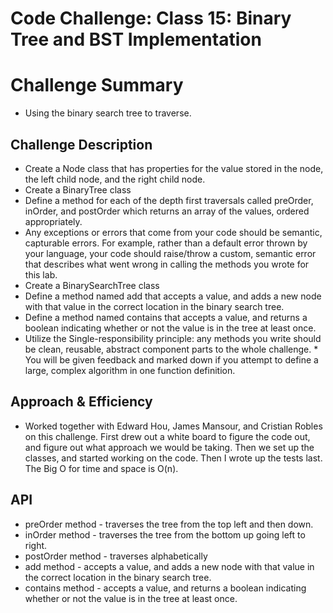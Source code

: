 # Code Challenge: Class 15: Binary Tree and BST Implementation

# Challenge Summary
<!-- Short summary or background information -->
* Using the binary search tree to traverse. 

## Challenge Description
<!-- Description of the challenge -->
* Create a Node class that has properties for the value stored in the node, the left child node, and the right child node.
* Create a BinaryTree class
* Define a method for each of the depth first traversals called preOrder, inOrder, and postOrder which returns an array of the values, ordered appropriately.
* Any exceptions or errors that come from your code should be semantic, capturable errors. For example, rather than a default error thrown by your language, your code should raise/throw a custom, semantic error that describes what went wrong in calling the methods you wrote for this lab.
* Create a BinarySearchTree class
* Define a method named add that accepts a value, and adds a new node with that value in the correct location in the binary search tree.
* Define a method named contains that accepts a value, and returns a boolean indicating whether or not the value is in the tree at least once.
* Utilize the Single-responsibility principle: any methods you write should be clean, reusable, abstract component parts to the whole challenge. * You will be given feedback and marked down if you attempt to define a large, complex algorithm in one function definition.

## Approach & Efficiency
<!-- What approach did you take? Why? What is the Big O space/time for this approach? -->
* Worked together with Edward Hou, James Mansour, and Cristian Robles on this challenge. First drew out a white board to figure the code out, and figure out what approach we would be taking. Then we set up the classes, and started working on the code. Then I wrote up the tests last. The Big O for time and space is O(n). 

## API
<!-- Description of each method publicly available in each of your trees -->
* preOrder method - traverses the tree from the top left and then down.
* inOrder method - traverses the tree from the bottom up going left to right.
* postOrder method - traverses alphabetically
* add method - accepts a value, and adds a new node with that value in the correct location in the binary search tree.
* contains method - accepts a value, and returns a boolean indicating whether or not the value is in the tree at least once.